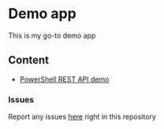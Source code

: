 # Demo app

This is my go-to demo app

## Content

* [PowerShell REST API demo](.\docs\PS-API-DEMO.md)


### Issues

Report any issues [here](https://github.com/yooakim/demo/issues/new) right in this repository



